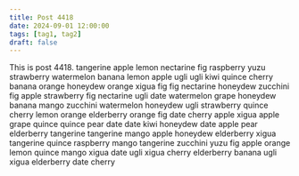 ```yaml
---
title: Post 4418
date: 2024-09-01 12:00:00
tags: [tag1, tag2]
draft: false
---
```

This is post 4418.
tangerine
apple
lemon
nectarine
fig
raspberry
yuzu
strawberry
watermelon
banana
lemon
apple
ugli
ugli
kiwi
quince
cherry
banana
orange
honeydew
orange
xigua
fig
fig
nectarine
honeydew
zucchini
fig
apple
strawberry
fig
nectarine
ugli
date
watermelon
grape
honeydew
banana
mango
zucchini
watermelon
honeydew
ugli
strawberry
quince
cherry
lemon
orange
elderberry
orange
fig
date
cherry
apple
xigua
apple
grape
quince
quince
pear
date
date
kiwi
honeydew
date
apple
pear
elderberry
tangerine
tangerine
mango
apple
honeydew
elderberry
xigua
tangerine
quince
raspberry
mango
tangerine
zucchini
yuzu
fig
apple
orange
lemon
quince
mango
xigua
date
ugli
xigua
cherry
elderberry
banana
ugli
xigua
elderberry
date
cherry
